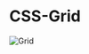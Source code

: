 # CSS-Grid
![Grid](https://user-images.githubusercontent.com/110184797/195585030-52b8b92f-5b30-48b4-b057-b86568c0374b.png)
